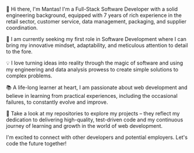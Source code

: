 👋 Hi there, I'm Mantas! I'm a Full-Stack Software Developer with a solid engineering background, equipped with 7 years of rich experience in the retail sector, customer service, data management, packaging, and supplier coordination.

🎯 I am currently seeking my first role in Software Development where I can bring my innovative mindset, adaptability, and meticulous attention to detail to the fore.

💡 I love turning ideas into reality through the magic of software and using my engineering and data analysis prowess to create simple solutions to complex problems.

📚 A life-long learner at heart, I am passionate about web development and believe in learning from practical experiences, including the occasional failures, to constantly evolve and improve.

🔭 Take a look at my repositories to explore my projects – they reflect my dedication to delivering high-quality, test-driven code and my continuous journey of learning and growth in the world of web development.

I'm excited to connect with other developers and potential employers. Let's code the future together!
